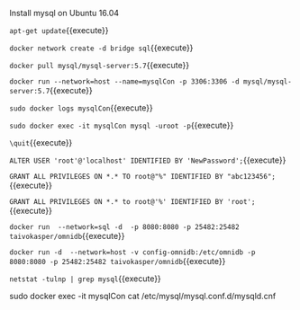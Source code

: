 Install mysql on Ubuntu 16.04

`apt-get update`{{execute}}

`docker network create -d bridge sql`{{execute}}

`docker pull mysql/mysql-server:5.7`{{execute}}

`docker run --network=host --name=mysqlCon -p 3306:3306 -d mysql/mysql-server:5.7`{{execute}}

`sudo docker logs mysqlCon`{{execute}}

`sudo docker exec -it mysqlCon mysql -uroot -p`{{execute}}


`\quit`{{execute}}

`ALTER USER 'root'@'localhost' IDENTIFIED BY 'NewPassword';`{{execute}}

`GRANT ALL PRIVILEGES ON *.* TO root@"%" IDENTIFIED BY "abc123456";` {{execute}}

`GRANT ALL PRIVILEGES ON *.* to root@'%' IDENTIFIED BY 'root';`{{execute}}


`docker run  --network=sql -d  -p 8080:8080 -p 25482:25482 taivokasper/omnidb`{{execute}}

`docker run -d  --network=host -v config-omnidb:/etc/omnidb -p 8080:8080 -p 25482:25482 taivokasper/omnidb`{{execute}}


`netstat -tulnp | grep mysql`{{execute}}

sudo docker exec -it mysqlCon cat /etc/mysql/mysql.conf.d/mysqld.cnf
